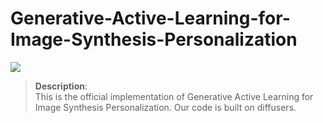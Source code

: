 # Generative-Active-Learning-for-Image-Synthesis-Personalization

<a href='https://arxiv.org/abs/2403.14987'><img src='https://img.shields.io/badge/Paper-Arxiv-red'></a>

>**Description**: <br>
>This is the official implementation of Generative Active Learning for Image Synthesis Personalization. Our code is built on diffusers.
